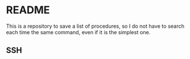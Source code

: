 # README

This is a repository to save a list of procedures, so I do not have to search each time the same command, even if it is the simplest one.

## SSH
